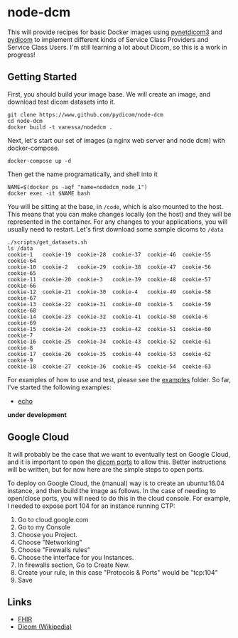 # node-dcm

This will provide recipes for basic Docker images using [pynetdicom3](https://github.com/scaramallion/pynetdicom3) and [pydicom](https://github.com/darcymason/pydicom) to implement different kinds of Service Class Providers and Service Class Users. I'm still learning a lot about Dicom, so this is a work in progress!

## Getting Started
First, you should build your image base. We will create an image, and download test dicom datasets into it.

```
git clone https://www.github.com/pydicom/node-dcm
cd node-dcm
docker build -t vanessa/nodedcm .
```

Next, let's start our set of images (a nginx web server and node dcm) with docker-compose.

```
docker-compose up -d
```

Then get the name programatically, and shell into it

```
NAME=$(docker ps -aqf "name=nodedcm_node_1")
docker exec -it $NAME bash
```

You will be sitting at the base, in `/code`, which is also mounted to the host. This means that you can make changes locally (on the host) and they will be represented in the container. For any changes to your applications, you will usually need to restart. Let's first download some sample dicoms to `/data`

```
./scripts/get_datasets.sh
ls /data
cookie-1   cookie-19  cookie-28  cookie-37  cookie-46  cookie-55  cookie-64
cookie-10  cookie-2   cookie-29  cookie-38  cookie-47  cookie-56  cookie-65
cookie-11  cookie-20  cookie-3	 cookie-39  cookie-48  cookie-57  cookie-66
cookie-12  cookie-21  cookie-30  cookie-4   cookie-49  cookie-58  cookie-67
cookie-13  cookie-22  cookie-31  cookie-40  cookie-5   cookie-59  cookie-68
cookie-14  cookie-23  cookie-32  cookie-41  cookie-50  cookie-6   cookie-69
cookie-15  cookie-24  cookie-33  cookie-42  cookie-51  cookie-60  cookie-7
cookie-16  cookie-25  cookie-34  cookie-43  cookie-52  cookie-61  cookie-8
cookie-17  cookie-26  cookie-35  cookie-44  cookie-53  cookie-62  cookie-9
cookie-18  cookie-27  cookie-36  cookie-45  cookie-54  cookie-63
```

For examples of how to use and test, please see the [examples](examples) folder. So far, I've started the following examples:

 - [echo](examples/echo)


**under development**


## Google Cloud
It will probably be the case that we want to eventually test on Google Cloud, and it is important to open the [dicom ports](https://en.wikipedia.org/wiki/DICOM#Port_numbers_over_IP) to allow this. Better instructions will be written, but for now here are the simple steps to open ports. 

To deploy on Google Cloud, the (manual) way is to create an ubuntu:16.04 instance, and then build the image as follows. In the case of needing to open/close ports, you will need to do this in the cloud console. For example, I needed to expose port 104 for an instance running CTP:

1. Go to cloud.google.com
2. Go to my Console
3. Choose you Project.
4. Choose "Networking"
5. Choose "Firewalls rules"
6. Choose the interface for you Instances.
7. In firewalls section, Go to Create New.
8. Create your rule, in this case "Protocols & Ports" would be "tcp:104"
9. Save


## Links

- [FHIR](https://www.hl7.org/fhir/documentation.html)
- [Dicom (Wikipedia)](https://en.wikipedia.org/wiki/DICOM)
